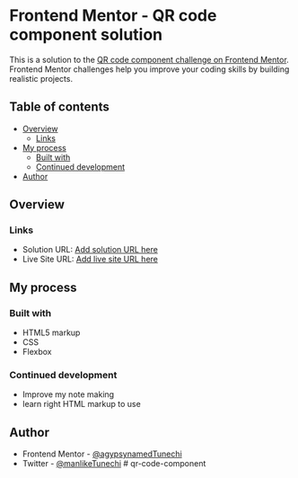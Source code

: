# Frontend Mentor - QR code component solution

This is a solution to the [QR code component challenge on Frontend Mentor](https://www.frontendmentor.io/challenges/qr-code-component-iux_sIO_H). Frontend Mentor challenges help you improve your coding skills by building realistic projects. 

## Table of contents

- [Overview](#overview)
  - [Links](#links)
- [My process](#my-process)
  - [Built with](#built-with)
  - [Continued development](#continued-development)
- [Author](#author)




## Overview


### Links

- Solution URL: [Add solution URL here](https://your-solution-url.com)
- Live Site URL: [Add live site URL here](https://agypsynamedtunechi.github.io/Qr-code/)

## My process

### Built with

- HTML5 markup
- CSS
- Flexbox


### Continued development

- Improve my note making
- learn right HTML markup to use


## Author

- Frontend Mentor - [@agypsynamedTunechi](https://www.frontendmentor.io/profile/agypsynamedTunechi)
- Twitter - [@manlikeTunechi](https://x.com/manlikeTunechi)
#   q r - c o d e - c o m p o n e n t 
 
 